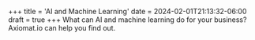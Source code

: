 +++
title = 'AI and Machine Learning'
date = 2024-02-01T21:13:32-06:00
draft = true
+++
What can AI and machine learning do for your business? Axiomat.io can help you find out. 
